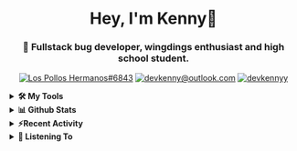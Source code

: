<div align="center">
<h1> Hey, I'm Kenny👋 </h1>
<h3> 🐛 Fullstack bug developer, wingdings enthusiast and high school student. </h3>

[![Los Pollos Hermanos#6843](https://img.shields.io/badge/Los_Pollos_Hermanos%236843-5865F2?logo=discord&logoColor=ffffff)](https://discordapp.com/users/717974888844886117)
[![devkenny@outlook.com](https://img.shields.io/badge/devkenny%40outlook.com-0078d4?logo=Microsoft+Outlook&logoColor=ffffff)](mailto:devkenny@outlook.com)
[![devkennyy](https://img.shields.io/badge/devkennyy-181717?logo=github&logoColor=ffffff)](https://github.com/devkennyy)

</div>
<details>
 <summary> <b>🛠️ My Tools</b></summary>

[![My Skills](https://skillicons.dev/icons?i=js,ts,git,html,css,jquery,react,vscode,nodejs&perline=3)](https://skillicons.dev)
</details>

<details>
 <summary> <b>📊 Github Stats</b></summary>
  <br/>
  
[![GitHub Streak](https://github-readme-streak-stats.herokuapp.com?user=devkennyy&theme=dark&hide_border=true&date_format=M%20j%5B%2C%20Y%5D)](https://git.io/streak-stats)

![My GitHub stats](https://github-readme-stats.vercel.app/api?username=devkennyy&theme=slateorange&show_icons=true&title_color=f58804&hide_border=true&bg_color=101414&hide_title=true&count_private=true)
</details>

<details>
 <summary><b>⚡Recent Activity</b></summary>
 
 <!--START_SECTION:activity-->
1. 🎉 Merged PR [#12](https://github.com/devkennyy/devkennyy/pull/12) in [devkennyy/devkennyy](https://github.com/devkennyy/devkennyy)
2. 💪 Opened PR [#12](https://github.com/devkennyy/devkennyy/pull/12) in [devkennyy/devkennyy](https://github.com/devkennyy/devkennyy)
3. 🎉 Merged PR [#2](https://github.com/devkennyy/achievement-playground/pull/2) in [devkennyy/achievement-playground](https://github.com/devkennyy/achievement-playground)
4. 💪 Opened PR [#2](https://github.com/devkennyy/achievement-playground/pull/2) in [devkennyy/achievement-playground](https://github.com/devkennyy/achievement-playground)
5. ❗️ Opened issue [#9](https://github.com/nathanielop/achievements/issues/9) in [nathanielop/achievements](https://github.com/nathanielop/achievements)
6. 🗣 Commented on [#156](https://github.com/devkennyy/rungeon/issues/156) in [devkennyy/rungeon](https://github.com/devkennyy/rungeon)
7. 🎉 Merged PR [#155](https://github.com/devkennyy/rungeon/pull/155) in [devkennyy/rungeon](https://github.com/devkennyy/rungeon)
8. ❗️ Closed issue [#150](https://github.com/devkennyy/rungeon/issues/150) in [devkennyy/rungeon](https://github.com/devkennyy/rungeon)
9. 🗣 Commented on [#150](https://github.com/devkennyy/rungeon/issues/150) in [devkennyy/rungeon](https://github.com/devkennyy/rungeon)
10. 🎉 Merged PR [#152](https://github.com/devkennyy/rungeon/pull/152) in [devkennyy/rungeon](https://github.com/devkennyy/rungeon)
 <!--END_SECTION:activity-->
</details>

<details>
 <summary> <b>🎵 Listening To</b></summary>

 [![spotify-github-profile](https://spotify-github-profile.vercel.app/api/view?uid=zlnzp9s24yxie6ao0me0sksfd&cover_image=true&theme=default&bar_color_cover=false&bar_color=fb8c04)](https://github.com/kittinan/spotify-github-profile)

 </details>


